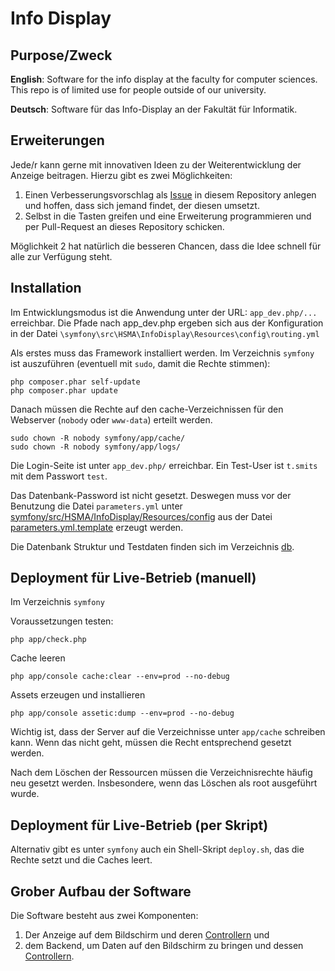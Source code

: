 # Info Display

## Purpose/Zweck

**English**: Software for the info display at the faculty for computer sciences. This repo is of limited use for people outside of our university.

**Deutsch**: Software für das Info-Display an der Fakultät für Informatik.


## Erweiterungen

Jede/r kann gerne mit innovativen Ideen zu der Weiterentwicklung der Anzeige beitragen. Hierzu gibt es zwei Möglichkeiten:

  1. Einen Verbesserungsvorschlag als [Issue](https://github.com/informatik-mannheim/info-display/issues) in diesem Repository anlegen und hoffen, dass sich jemand findet, der diesen umsetzt.
  2. Selbst in die Tasten greifen und eine Erweiterung programmieren und per Pull-Request an dieses Repository schicken.

Möglichkeit 2 hat natürlich die besseren Chancen, dass die Idee schnell für alle zur Verfügung steht.


## Installation

Im Entwicklungsmodus ist die Anwendung unter der URL: `app_dev.php/...` erreichbar. Die Pfade nach app_dev.php ergeben sich aus der Konfiguration in der Datei `\symfony\src\HSMA\InfoDisplay\Resources\config\routing.yml` 

Als erstes muss das Framework installiert werden.
Im Verzeichnis `symfony` ist auszuführen (eventuell mit `sudo`, damit die Rechte stimmen):

    php composer.phar self-update
    php composer.phar update

Danach müssen die Rechte auf den cache-Verzeichnissen für den Webserver (`nobody` oder `www-data`) erteilt werden.

    sudo chown -R nobody symfony/app/cache/
    sudo chown -R nobody symfony/app/logs/

Die Login-Seite ist unter `app_dev.php/` erreichbar. Ein Test-User ist `t.smits` mit dem Passwort `test`.

Das Datenbank-Password ist nicht gesetzt. Deswegen muss vor der Benutzung die Datei `parameters.yml` unter [symfony/src/HSMA/InfoDisplay/Resources/config](symfony/src/HSMA/InfoDisplay/Resources/config) aus der Datei [parameters.yml.template](symfony/src/HSMA/InfoDisplay/Resources/config/parameters.yml.template) erzeugt werden.

Die Datenbank Struktur und Testdaten finden sich im Verzeichnis [db](db/).


## Deployment für Live-Betrieb (manuell)

Im Verzeichnis `symfony` 

Voraussetzungen testen:

    php app/check.php

Cache leeren

    php app/console cache:clear --env=prod --no-debug

Assets erzeugen und installieren

    php app/console assetic:dump --env=prod --no-debug

Wichtig ist, dass der Server auf die Verzeichnisse unter `app/cache` schreiben kann. Wenn das nicht geht, müssen die Recht entsprechend gesetzt werden.

Nach dem Löschen der Ressourcen müssen die Verzeichnisrechte häufig neu gesetzt werden. Insbesondere, wenn das Löschen als root ausgeführt wurde.


## Deployment für Live-Betrieb (per Skript)

Alternativ gibt es unter `symfony` auch ein Shell-Skript `deploy.sh`, das die Rechte setzt und die Caches leert.


## Grober Aufbau der Software

Die Software besteht aus zwei Komponenten:

  1. Der Anzeige auf dem Bildschirm und deren [Controllern](symfony/src/HSMA/InfoDisplay/Controller/View) und
  2. dem Backend, um Daten auf den Bildschirm zu bringen und dessen [Controllern](symfony/src/HSMA/InfoDisplay/Controller/Admin).
